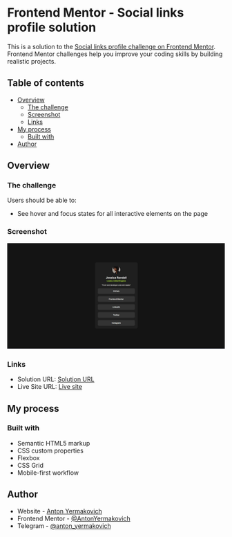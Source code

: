 # Frontend Mentor - Social links profile solution

This is a solution to the [Social links profile challenge on Frontend Mentor](https://www.frontendmentor.io/challenges/social-links-profile-UG32l9m6dQ). Frontend Mentor challenges help you improve your coding skills by building realistic projects. 

## Table of contents

- [Overview](#overview)
  - [The challenge](#the-challenge)
  - [Screenshot](#screenshot)
  - [Links](#links)
- [My process](#my-process)
  - [Built with](#built-with)
- [Author](#author)

## Overview

### The challenge

Users should be able to:

- See hover and focus states for all interactive elements on the page

### Screenshot

![](./assets/images/screenshot.jpg)

### Links

- Solution URL: [Solution URL](https://github.com/AntonYermakovich/social-links)
- Live Site URL: [Live site](https://antonyermakovich.github.io/social-links/)

## My process

### Built with

- Semantic HTML5 markup
- CSS custom properties
- Flexbox
- CSS Grid
- Mobile-first workflow

## Author

- Website - [Anton Yermakovich](https://portfolio-antonyermakovichs-projects.vercel.app/)
- Frontend Mentor - [@AntonYermakovich](https://www.frontendmentor.io/profile/AntonYermakovich)
- Telegram - [@anton_yermakovich](https://t.me/anton_yermakovich)

